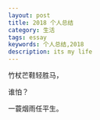 ```yaml
---
layout: post
title: 2018 个人总结
category: 生活
tags: essay
keywords: 个人总结,2018
description: its my life
---
```


竹杖芒鞋轻胜马，

谁怕？

一蓑烟雨任平生。

